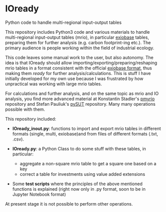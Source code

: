 # IOready
Python code to handle multi-regional input-output tables

This repository includes Python3 code and various materials to handle multi-regional input-output tables (mrio), in particular [exiobase](http://www.exiobase.eu/) tables, preparing them for further analysis (e.g. carbon footprint-ing etc.). The primary audience is people working within the field of industrial ecology.

This code leaves some manual work to the user, but also autonomy. The idea is that IOready should allow importing/exporting/preparing/reshaping mrio tables in a format consistent with the official [exiobase format](http://www.exiobase.eu/index.php/data-download/exiobase2-year-2007-full-data-set), thus making them *ready* for further analysis/calculations. This is stuff I have initially developed for my own use because I was frustrated by how unpractical was working with large mrio tables.

For calculations and further analysis, and on the same topic as mrio and IO analysis, you find more advanced material at Konstantin Stadler's [pmyrio](https://github.com/konstantinstadler/pymrioSim) repository and Stefan Pauliuk's [pySUT](https://github.com/stefanpauliuk/pySUT) repository. Many many operations possible with them.


This repository included:
+ __IOready_inout.py__: functions to import and export mrio tables in different formats (single, multi, exiobase)and from files of different formats (.txt, .csv).

+ __IOready.py__: a Python Class to do some stuff with these tables, in particular:
    - aggregate a non-square mrio table to get a square one based on a key
    - correct a table for investments using value added extensions


+ Some __test scripts__ where the principles of the above mentioned functions is explained (right now only in .py format, soon to be in Jupyter Notebook format)

At present stage it is not possible to perform other operations.
